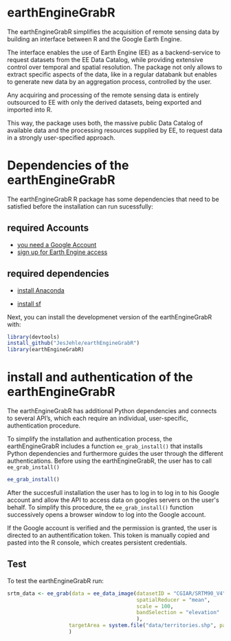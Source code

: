 # earthEngineGrabR


The earthEngineGrabR simplifies the acquisition of remote sensing data by building an interface between R and the Google Earth Engine. 

The interface enables the use of Earth Engine (EE) as a backend-service to request datasets from the EE Data Catalog, while providing extensive control over temporal and spatial resolution. The package not only allows to extract specific aspects of the data, like in a regular databank but enables to generate new data by an aggregation process, controlled by the user. 

Any acquiring and processing of the remote sensing data is entirely outsourced to EE with only the derived datasets, being exported and imported into R. 

This way, the package uses both, the massive public Data Catalog of available data and the processing resources supplied by EE, to request data in a strongly user-specified approach.


# Dependencies of the earthEngineGrabR

The earthEngineGrabR R package has some dependencies that need to be satisfied before the installation can run sucessfully:

## required Accounts

* [you need a Google Account](https://accounts.google.com/SignUp?hl=de)
* [sign up for Earth Engine access](https://signup.earthengine.google.com/#!/)

## required dependencies

* [install Anaconda](https://www.anaconda.com/download/)

* [install sf](https://github.com/r-spatial/sf)


Next, you can install the developmenet version of the earthEngineGrabR with:

```r
library(devtools)
install_github("JesJehle/earthEngineGrabR")
library(earthEngineGrabR)
```

# install and authentication of the earthEngineGrabR

The earthEngineGrabR has additional Python dependencies and connects to several API’s, which each require an individual, user-specific, authentication procedure.

To simplify the installation and authentication process, the earthEngineGrabR includes a function `ee_grab_install()` that installs Python dependencies and furthermore guides the user through the different authentications. Before using the earthEngineGrabR, the user has to call `ee_grab_install()`

```r
ee_grab_install()
```
After the succesfull installation the user has to log in to log in to his Google account and allow the API to access data on googles servers on the user's behalf. 
To simplify this procedure, the `ee_grab_install()`  function successively opens a browser window to log into the Google account.

If the Google account is verified and the permission is granted, the user is directed to an authentification token. This token is manually copied and pasted into the R console, which creates persistent credentials. 


## Test 

To test the earthEngineGrabR run:
```r
srtm_data <- ee_grab(data = ee_data_image(datasetID = "CGIAR/SRTM90_V4", 
                                          spatialReducer = "mean", 
                                          scale = 100, 
                                          bandSelection = "elevation"
                                          ),
                    targetArea = system.file("data/territories.shp", package = "earthEngineGrabR")
                    )

```






